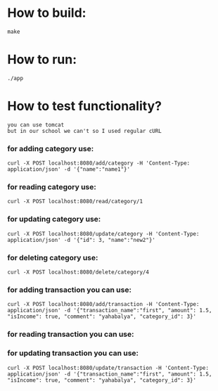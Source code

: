 # How to build:
    make

# How to run:
    ./app

# How to test functionality?
    you can use tomcat
    but in our school we can't so I used regular cURL
### for adding category use:
    curl -X POST localhost:8080/add/category -H 'Content-Type: application/json' -d '{"name":"name1"}'
### for reading category use:
    curl -X POST localhost:8080/read/category/1
### for updating category use: 
    curl -X POST localhost:8080/update/category -H 'Content-Type: application/json' -d '{"id": 3, "name":"new2"}'
### for deleting category use:
    curl -X POST localhost:8080/delete/category/4

### for adding transaction you can use:
    curl -X POST localhost:8080/add/transaction -H 'Content-Type: application/json' -d '{"transaction_name":"first", "amount": 1.5, "isIncome": true, "comment": "yahabalya", "category_id": 3}'
### for reading transaction you can use:

### for updating transaction you can use:
    curl -X POST localhost:8080/update/transaction -H 'Content-Type: application/json' -d '{"transaction_name":"first", "amount": 1.5, "isIncome": true, "comment": "yahabalya", "category_id": 3}'
